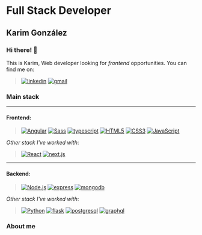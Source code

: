 # Full Stack Developer

## Karim González

### Hi there! 👋

This is Karim, Web developer looking for _frontend_ opportunities. You can find me on:

> <a href='https://www.linkedin.com/in/karimdev/' target="_blank"><img alt='linkedin' src='https://img.shields.io/badge/linkedin-100000?style=for-the-badge&logo=linkedin&logoColor=white&labelColor=444445&color=5C5C5C'/></a> <a href='mailto:karim.gonzalez.ait@gmail.com' target="_blank"><img alt='gmail' src='https://img.shields.io/badge/email-100000?style=for-the-badge&logo=gmail&logoColor=white&labelColor=444445&color=5C5C5C'/></a>

### Main stack

---

#### Frontend:

> <a href='https://angular.io/' target="_blank"><img alt='Angular' src='https://img.shields.io/badge/Angular-100000?style=for-the-badge&logo=Angular&logoColor=FFFFFF&labelColor=C3002F&color=DD0031'/></a> <a href='https://sass-lang.com/' target="_blank"><img alt='Sass' src='https://img.shields.io/badge/Sass-100000?style=for-the-badge&logo=Sass&logoColor=FFFFFF&labelColor=BF4080&color=CF649A'/></a> <a href='https://www.typescriptlang.org/' target="_blank"><img alt='typescript' src='https://img.shields.io/badge/TypeScript-100000?style=for-the-badge&logo=typescript&logoColor=white&labelColor=2F74C0&color=4373A9'/></a> <a href='' target="_blank"><img alt='HTML5' src='https://img.shields.io/badge/HTML5-100000?style=for-the-badge&logo=HTML5&logoColor=FFFFFF&labelColor=E44D26&color=F16529'/></a> <a href='' target="_blank"><img alt='CSS3' src='https://img.shields.io/badge/CSS3-100000?style=for-the-badge&logo=CSS3&logoColor=FFFFFF&labelColor=264DE4&color=2965F1'/></a>   <a href='' target="_blank"><img alt='JavaScript' src='https://img.shields.io/badge/JavaScript(ES6)-100000?style=for-the-badge&logo=JavaScript&logoColor=FFFFFF&labelColor=F7DF1E&color=E7DB83'/></a>

_Other stack I've worked with_:

> <a href='https://reactjs.org/' target="_blank"><img alt='React' src='https://img.shields.io/badge/React-100000?style=for-the-badge&logo=React&logoColor=FFFFFF&labelColor=61DAFB&color=143579'/></a> <a href='https://nextjs.org/' target="_blank"><img alt='next.js' src='https://img.shields.io/badge/NEXT.JS-100000?style=for-the-badge&logo=next.js&logoColor=FFFFFF&labelColor=000000&color=DCDEDF'/></a>

---

#### Backend:

> <a href='https://nodejs.org/en/' target="_blank"><img alt='Node.js' src='https://img.shields.io/badge/Nodejs-100000?style=for-the-badge&logo=Node.js&logoColor=FFFFFF&labelColor=41873F&color=68BA49'/></a> <a href='https://nodejs.org/en/' target="_blank"><img alt='express' src='https://img.shields.io/badge/Express-100000?style=for-the-badge&logo=express&logoColor=FFFFFF&labelColor=010101&color=FCFCFC'/></a> <a href='https://www.mongodb.com/' target="_blank"><img alt='mongodb' src='https://img.shields.io/badge/mongodb-100000?style=for-the-badge&logo=mongodb&logoColor=FFFFFF&labelColor=116149&color=00ED64'/></a>

_Other stack I've worked with_:

> <a href='https://www.python.org/' target="_blank"><img alt='Python' src='https://img.shields.io/badge/Python-100000?style=for-the-badge&logo=Python&logoColor=FFFFFF&labelColor=3771A2&color=FFCD3D'/></a> <a href='https://flask.palletsprojects.com/en/2.2.x/' target="_blank"><img alt='flask' src='https://img.shields.io/badge/Flask-100000?style=for-the-badge&logo=flask&logoColor=FFFFFF&labelColor=000000&color=B0B0B0'/></a> <a href='https://www.postgresql.org/' target="_blank"><img alt='postgresql' src='https://img.shields.io/badge/postgresql-100000?style=for-the-badge&logo=postgresql&logoColor=FFFFFF&labelColor=336791&color=4C7393'/></a> <a href='https://graphql.org/' target="_blank"><img alt='graphql' src='https://img.shields.io/badge/Graphql-100000?style=for-the-badge&logo=graphql&logoColor=FFFFFF&labelColor=E10098&color=DE46AC'/></a>

### About me

